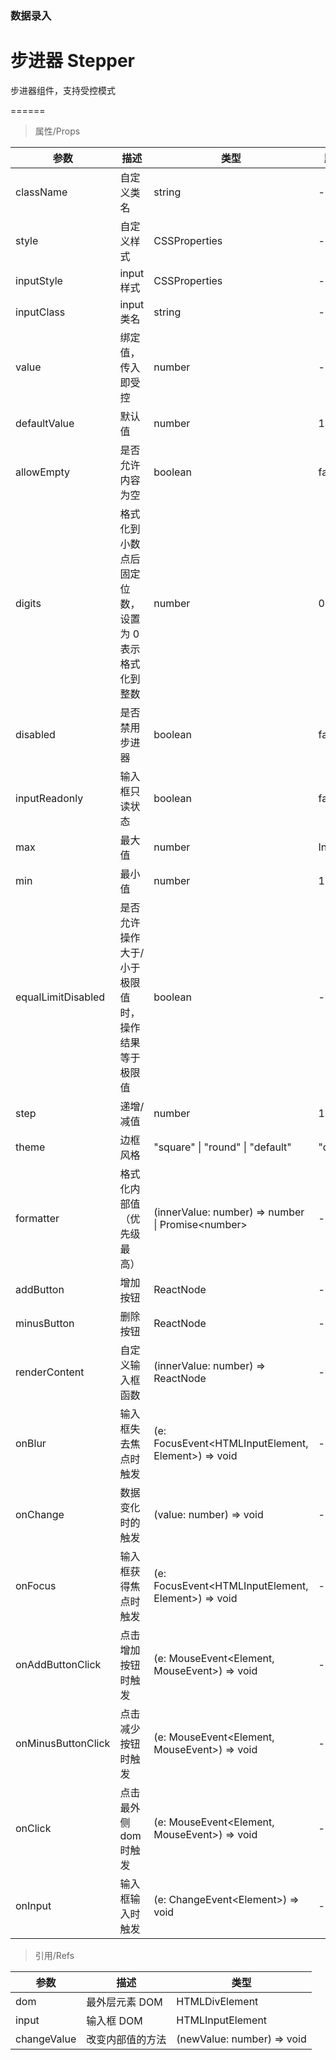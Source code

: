 ### 数据录入

# 步进器 Stepper

步进器组件，支持受控模式

======

> 属性/Props

|参数|描述|类型|默认值|
|----------|-------------|------|------|
|className|自定义类名|string|-|
|style|自定义样式|CSSProperties|-|
|inputStyle|input样式|CSSProperties|-|
|inputClass|input类名|string|-|
|value|绑定值，传入即受控|number|-|
|defaultValue|默认值|number|1|
|allowEmpty|是否允许内容为空|boolean|false|
|digits|格式化到小数点后固定位数，设置为 0 表示格式化到整数|number|0|
|disabled|是否禁用步进器|boolean|false|
|inputReadonly|输入框只读状态|boolean|false|
|max|最大值|number|Infinity|
|min|最小值|number|1|
|equalLimitDisabled|是否允许操作大于/小于极限值时，操作结果等于极限值|boolean|-|
|step|递增/减值|number|1|
|theme|边框风格|"square" \| "round" \| "default"|"default"|
|formatter|格式化内部值（优先级最高）|(innerValue: number) =\> number \| Promise\<number\>|-|
|addButton|增加按钮|ReactNode|-|
|minusButton|删除按钮|ReactNode|-|
|renderContent|自定义输入框函数|(innerValue: number) =\> ReactNode|-|
|onBlur|输入框失去焦点时触发|(e: FocusEvent\<HTMLInputElement, Element\>) =\> void|-|
|onChange|数据变化时的触发|(value: number) =\> void|-|
|onFocus|输入框获得焦点时触发|(e: FocusEvent\<HTMLInputElement, Element\>) =\> void|-|
|onAddButtonClick|点击增加按钮时触发|(e: MouseEvent\<Element, MouseEvent\>) =\> void|-|
|onMinusButtonClick|点击减少按钮时触发|(e: MouseEvent\<Element, MouseEvent\>) =\> void|-|
|onClick|点击最外侧dom时触发|(e: MouseEvent\<Element, MouseEvent\>) =\> void|-|
|onInput|输入框输入时触发|(e: ChangeEvent\<Element\>) =\> void|-|

> 引用/Refs

|参数|描述|类型|
|----------|-------------|------|
|dom|最外层元素 DOM|HTMLDivElement|
|input|输入框 DOM|HTMLInputElement|
|changeValue|改变内部值的方法|(newValue: number) =\> void|
